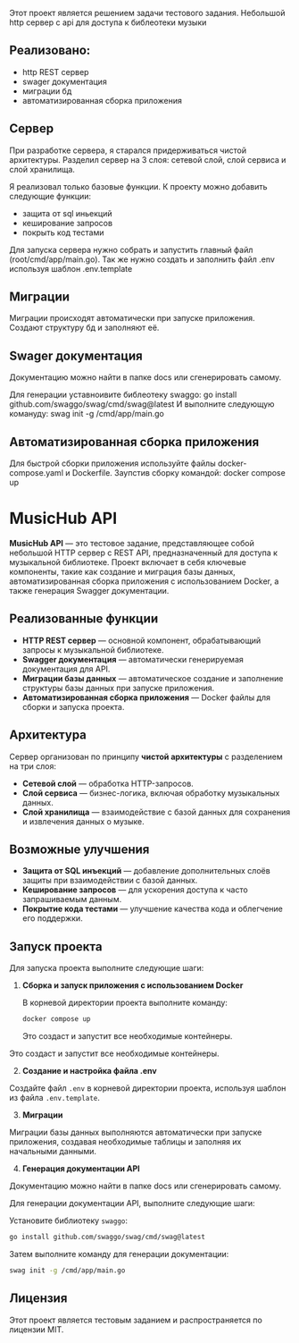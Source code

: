 Этот проект является решением задачи тестового задания. Небольшой http сервер с api для доступа к библеотеки музыки

## Реализовано:
- http REST сервер
- swager документация
- миграции бд
- автоматизированная сборка приложения

## Сервер
При разработке сервера, я старался придерживаться чистой архитектуры. Разделил сервер на 3 слоя: сетевой слой, слой сервиса и слой хранилища. 

Я реализовал только базовые функции. К проекту можно добавить следующие функции:
 - защита от sql иньекций
 - кеширование запросов
 - покрыть код тестами

Для запуска сервера нужно собрать и запустить главный файл (root/cmd/app/main.go). Так же нужно создать и заполнить файл .env используя шаблон .env.template

## Миграции
Миграции происходят автоматически при запуске приложения. Создают структуру бд и заполняют её.

## Swager документация
Документацию можно найти в папке docs или сгенерировать самому. 

Для генерации уставноивите библеотеку swaggo:
go install github.com/swaggo/swag/cmd/swag@latest
И выполните следующую комануду:
swag init -g /cmd/app/main.go 

## Автоматизированная сборка приложения
Для быстрой сборки приложения используйте файлы docker-compose.yaml и Dockerfile. Заупстив сборку командой:
docker compose up

# MusicHub API

**MusicHub API** — это тестовое задание, представляющее собой небольшой HTTP сервер с REST API, предназначенный для доступа к музыкальной библиотеке. Проект включает в себя ключевые компоненты, такие как создание и миграция базы данных, автоматизированная сборка приложения с использованием Docker, а также генерация Swagger документации.

## Реализованные функции

- **HTTP REST сервер** — основной компонент, обрабатывающий запросы к музыкальной библиотеке.
- **Swagger документация** — автоматически генерируемая документация для API.
- **Миграции базы данных** — автоматическое создание и заполнение структуры базы данных при запуске приложения.
- **Автоматизированная сборка приложения** — Docker файлы для сборки и запуска проекта.

## Архитектура

Сервер организован по принципу **чистой архитектуры** с разделением на три слоя:

- **Сетевой слой** — обработка HTTP-запросов.
- **Слой сервиса** — бизнес-логика, включая обработку музыкальных данных.
- **Слой хранилища** — взаимодействие с базой данных для сохранения и извлечения данных о музыке.

## Возможные улучшения

- **Защита от SQL инъекций** — добавление дополнительных слоёв защиты при взаимодействии с базой данных.
- **Кеширование запросов** — для ускорения доступа к часто запрашиваемым данным.
- **Покрытие кода тестами** — улучшение качества кода и облегчение его поддержки.

## Запуск проекта

Для запуска проекта выполните следующие шаги:

1. **Сборка и запуск приложения с использованием Docker**

   В корневой директории проекта выполните команду:

   ```bash
   docker compose up
   ```

   Это создаст и запустит все необходимые контейнеры.

Это создаст и запустит все необходимые контейнеры.

2. **Создание и настройка файла .env**

Создайте файл ```.env``` в корневой директории проекта, используя шаблон из файла ```.env.template```.

3. **Миграции**

Миграции базы данных выполняются автоматически при запуске приложения, создавая необходимые таблицы и заполняя их начальными данными.

4. **Генерация документации API**

Документацию можно найти в папке docs или сгенерировать самому. 

Для генерации документации API, выполните следующие шаги:

Установите библиотеку ```swaggo```:
```bash
go install github.com/swaggo/swag/cmd/swag@latest
```
Затем выполните команду для генерации документации:
```bash
swag init -g /cmd/app/main.go
```

## Лицензия
Этот проект является тестовым заданием и распространяется по лицензии MIT.